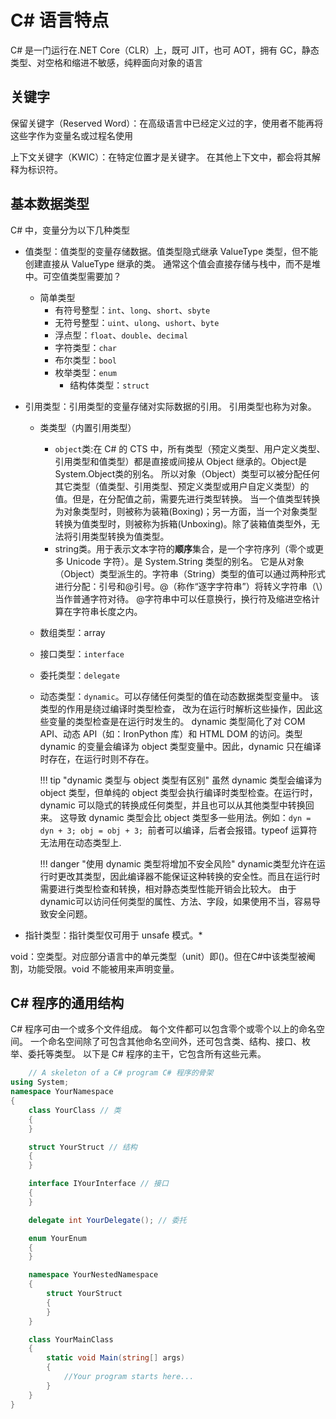# C# 语言特点

C# 是一门运行在.NET Core（CLR）上，既可 JIT，也可 AOT，拥有 GC，静态类型、对空格和缩进不敏感，纯粹面向对象的语言

## 关键字
保留关键字（Reserved Word）：在高级语言中已经定义过的字，使用者不能再将这些字作为变量名或过程名使用

上下文关键字（KWIC）：在特定位置才是关键字。 在其他上下文中，都会将其解释为标识符。

## 基本数据类型


C# 中，变量分为以下几种类型

- 值类型：值类型的变量存储数据。值类型隐式继承 ValueType 类型，但不能创建直接从 ValueType 继承的类。 通常这个值会直接存储与栈中，而不是堆中。可空值类型需要加？
    - 简单类型
        - 有符号整型：`int`、`long`、`short`、`sbyte`
        - 无符号整型：`uint`、`ulong`、`ushort`、`byte`
        - 浮点型：`float`、`double`、`decimal`
        - 字符类型：`char`
        - 布尔类型：`bool`
        - 枚举类型：`enum`
          - 结构体类型：`struct`
- 引用类型：引用类型的变量存储对实际数据的引用。 引用类型也称为对象。
    - 类类型（内置引用类型）
        - `object`类:在 C# 的 CTS 中，所有类型（预定义类型、用户定义类型、引用类型和值类型）都是直接或间接从 Object 继承的。Object是System.Object类的别名。
所以对象（Object）类型可以被分配任何其它类型（值类型、引用类型、预定义类型或用户自定义类型）的值。但是，在分配值之前，需要先进行类型转换。
当一个值类型转换为对象类型时，则被称为装箱(Boxing)；另一方面，当一个对象类型转换为值类型时，则被称为拆箱(Unboxing)。除了装箱值类型外，无法将引用类型转换为值类型。
        - string类。用于表示文本字符的**顺序**集合，是一个字符序列（零个或更多 Unicode 字符）。是 System.String 类型的别名。
它是从对象（Object）类型派生的。字符串（String）类型的值可以通过两种形式进行分配：引号和@引号。@（称作“逐字字符串”）将转义字符串（\）当作普通字符对待。
@字符串中可以任意换行，换行符及缩进空格计算在字符串长度之内。
    - 数组类型：array
    - 接口类型：`interface`
    - 委托类型：`delegate`
    - 动态类型：`dynamic`。可以存储任何类型的值在动态数据类型变量中。 该类型的作用是绕过编译时类型检查， 改为在运行时解析这些操作，因此这些变量的类型检查是在运行时发生的。
dynamic 类型简化了对 COM API、动态 API（如：IronPython 库）和 HTML DOM 的访问。类型 dynamic 的变量会编译为 object 类型变量中。因此，dynamic 只在编译时存在，在运行时则不存在。

        !!! tip "dynamic 类型与 object 类型有区别"
            虽然 dynamic 类型会编译为 object 类型，但单纯的 object 类型会执行编译时类型检查。在运行时，dynamic 可以隐式的转换成任何类型，并且也可以从其他类型中转换回来。
            这导致 dynamic 类型会比 object 类型多一些用法。例如：`dyn = dyn + 3; obj = obj + 3; `前者可以编译，后者会报错。typeof 运算符无法用在动态类型上.

        !!! danger "使用 dynamic 类型将增加不安全风险"
            dynamic类型允许在运行时更改其类型，因此编译器不能保证这种转换的安全性。而且在运行时需要进行类型检查和转换，相对静态类型性能开销会比较大。
            由于dynamic可以访问任何类型的属性、方法、字段，如果使用不当，容易导致安全问题。

- 指针类型：指针类型仅可用于 unsafe 模式。*

void：空类型。对应部分语言中的单元类型（unit）即()。但在C#中该类型被阉割，功能受限。void 不能被用来声明变量。


## C# 程序的通用结构

C# 程序可由一个或多个文件组成。 每个文件都可以包含零个或零个以上的命名空间。 一个命名空间除了可包含其他命名空间外，还可包含类、结构、接口、枚举、委托等类型。 以下是 C# 程序的主干，它包含所有这些元素。

```C#
    // A skeleton of a C# program C# 程序的骨架 
using System;
namespace YourNamespace
{
    class YourClass // 类
    {
    }

    struct YourStruct // 结构
    {
    }

    interface IYourInterface // 接口
    {
    }

    delegate int YourDelegate(); // 委托

    enum YourEnum 
    {
    }

    namespace YourNestedNamespace
    {
        struct YourStruct 
        {
        }
    }

    class YourMainClass
    {
        static void Main(string[] args) 
        {
            //Your program starts here...
        }
    }
}
```